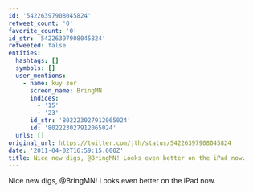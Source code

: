 ```yaml
---
id: '54226397908045824'
retweet_count: '0'
favorite_count: '0'
id_str: '54226397908045824'
retweeted: false
entities:
  hashtags: []
  symbols: []
  user_mentions:
    - name: kuy zer
      screen_name: BringMN
      indices:
        - '15'
        - '23'
      id_str: '802223027912065024'
      id: '802223027912065024'
  urls: []
original_url: https://twitter.com/jth/status/54226397908045824
date: '2011-04-02T16:59:15.000Z'
title: Nice new digs, @BringMN! Looks even better on the iPad now.
---
```


Nice new digs, @BringMN! Looks even better on the iPad now.